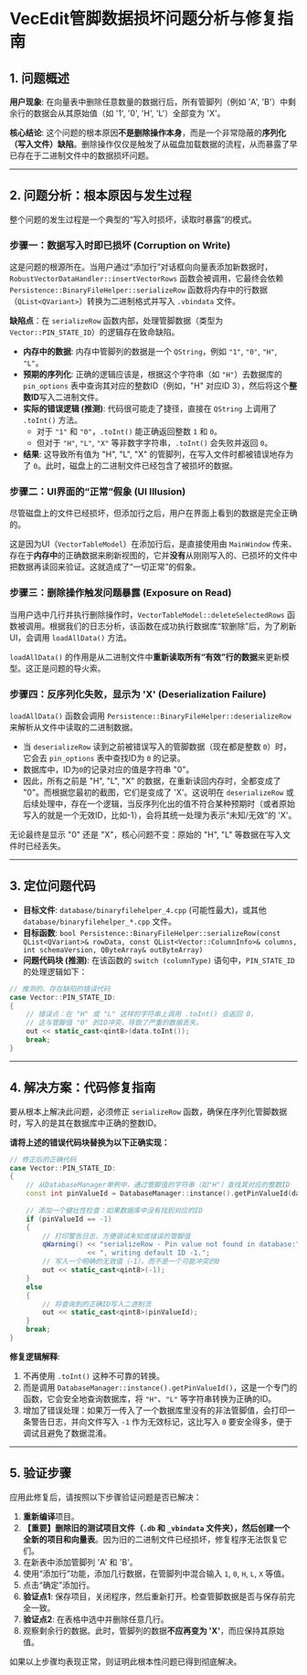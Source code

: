 # VecEdit管脚数据损坏问题分析与修复指南

## 1. 问题概述

**用户现象**: 在向量表中删除任意数量的数据行后，所有管脚列（例如 'A', 'B'）中剩余行的数据会从其原始值（如 '1', '0', 'H', 'L'）全部变为 'X'。

**核心结论**: 这个问题的根本原因**不是删除操作本身**，而是一个非常隐蔽的**序列化（写入文件）缺陷**。删除操作仅仅是触发了从磁盘加载数据的流程，从而暴露了早已存在于二进制文件中的数据损坏问题。

---

## 2. 问题分析：根本原因与发生过程

整个问题的发生过程是一个典型的“写入时损坏，读取时暴露”的模式。

### 步骤一：数据写入时即已损坏 (Corruption on Write)

这是问题的根源所在。当用户通过“添加行”对话框向向量表添加新数据时，`RobustVectorDataHandler::insertVectorRows` 函数会被调用，它最终会依赖 `Persistence::BinaryFileHelper::serializeRow` 函数将内存中的行数据（`QList<QVariant>`）转换为二进制格式并写入 `.vbindata` 文件。

**缺陷点**：在 `serializeRow` 函数内部，处理管脚数据（类型为 `Vector::PIN_STATE_ID`）的逻辑存在致命缺陷。

- **内存中的数据**: 内存中管脚列的数据是一个 `QString`，例如 `"1"`, `"0"`, `"H"`, `"L"`。
- **预期的序列化**: 正确的逻辑应该是，根据这个字符串（如 `"H"`）去数据库的 `pin_options` 表中查询其对应的整数ID（例如，"H" 对应ID 3），然后将这个**整数ID**写入二进制文件。
- **实际的错误逻辑 (推测)**: 代码很可能走了捷径，直接在 `QString` 上调用了 `.toInt()` 方法。
  - 对于 `"1"` 和 `"0"`，`.toInt()` 能正确返回整数 `1` 和 `0`。
  - 但对于 `"H"`, `"L"`, `"X"` 等非数字字符串，`.toInt()` 会失败并返回 `0`。
- **结果**: 这导致所有值为 "H", "L", "X" 的管脚列，在写入文件时都被错误地存为了 `0`。此时，磁盘上的二进制文件已经包含了被损坏的数据。

### 步骤二：UI界面的“正常”假象 (UI Illusion)

尽管磁盘上的文件已经损坏，但添加行之后，用户在界面上看到的数据是完全正确的。

这是因为UI（`VectorTableModel`）在添加行后，是直接使用由 `MainWindow` 传来、存在于**内存中**的正确数据来刷新视图的，它并**没有**从刚刚写入的、已损坏的文件中把数据再读回来验证。这就造成了“一切正常”的假象。

### 步骤三：删除操作触发问题暴露 (Exposure on Read)

当用户选中几行并执行删除操作时，`VectorTableModel::deleteSelectedRows` 函数被调用。根据我们的日志分析，该函数在成功执行数据库“软删除”后，为了刷新UI，会调用 `loadAllData()` 方法。

`loadAllData()` 的作用是从二进制文件中**重新读取所有“有效”行的数据**来更新模型。这正是问题的导火索。

### 步骤四：反序列化失败，显示为 'X' (Deserialization Failure)

`loadAllData()` 函数会调用 `Persistence::BinaryFileHelper::deserializeRow` 来解析从文件中读取的二进制数据。

- 当 `deserializeRow` 读到之前被错误写入的管脚数据（现在都是整数 `0`）时，它会去 `pin_options` 表中查找ID为 `0` 的记录。
- 数据库中，ID为`0`的记录对应的值是字符串 "0"。
- 因此，所有之前是 "H", "L", "X" 的数据，在重新读回内存时，全都变成了 "0"。而根据您最初的截图，它们是变成了 'X'。这说明在 `deserializeRow` 或后续处理中，存在一个逻辑，当反序列化出的值不符合某种预期时（或者原始写入的就是一个无效ID，比如-1），会将其统一处理为表示“未知/无效”的 'X'。

无论最终是显示 "0" 还是 "X"，核心问题不变：原始的 "H", "L" 等数据在写入文件时已经丢失。

---

## 3. 定位问题代码

- **目标文件**: `database/binaryfilehelper_4.cpp` (可能性最大)，或其他 `database/binaryfilehelper_*.cpp` 文件。
- **目标函数**: `bool Persistence::BinaryFileHelper::serializeRow(const QList<QVariant>& rowData, const QList<Vector::ColumnInfo>& columns, int schemaVersion, QByteArray& outByteArray)`
- **问题代码块 (推测)**: 在该函数的 `switch (columnType)` 语句中，`PIN_STATE_ID` 的处理逻辑如下：

```cpp
// 推测的、存在缺陷的错误代码
case Vector::PIN_STATE_ID:
{
    // 错误点：在 "H" 或 "L" 这样的字符串上调用 .toInt() 会返回 0，
    // 这与管脚值 "0" 的ID冲突，导致了严重的数据丢失。
    out << static_cast<qint8>(data.toInt()); 
    break;
}
```

---

## 4. 解决方案：代码修复指南

要从根本上解决此问题，必须修正 `serializeRow` 函数，确保在序列化管脚数据时，写入的是其在数据库中正确的整数ID。

**请将上述的错误代码块替换为以下正确实现：**

```cpp
// 修正后的正确代码
case Vector::PIN_STATE_ID:
{
    // 从DatabaseManager单例中，通过管脚值的字符串（如"H"）查找其对应的整数ID
    const int pinValueId = DatabaseManager::instance().getPinValueId(data.toString());
    
    // 添加一个健壮性检查：如果数据库中没有找到对应的ID
    if (pinValueId == -1)
    {
        // 打印警告日志，方便调试未知或错误的管脚值
        qWarning() << "serializeRow - Pin value not found in database:" << data.toString() 
                   << ", writing default ID -1.";
        // 写入一个明确的无效值（-1），而不是一个可能冲突的0
        out << static_cast<qint8>(-1); 
    }
    else
    {
        // 将查询到的正确ID写入二进制流
        out << static_cast<qint8>(pinValueId);
    }
    break;
}
```

**修复逻辑解释**:

1. 不再使用 `.toInt()` 这种不可靠的转换。
2. 而是调用 `DatabaseManager::instance().getPinValueId()`，这是一个专门的函数，它会安全地查询数据库，将 `"H"`、`"L"` 等字符串转换为正确的ID。
3. 增加了错误处理：如果万一传入了一个数据库里没有的非法管脚值，会打印一条警告日志，并向文件写入 `-1` 作为无效标记，这比写入 `0` 要安全得多，便于调试且避免了数据混淆。

---

## 5. 验证步骤

应用此修复后，请按照以下步骤验证问题是否已解决：

1. **重新编译**项目。
2. **【重要】**删除旧的测试项目文件（`.db` 和 `_vbindata` 文件夹），然后**创建一个全新的项目和向量表**。因为旧的二进制文件已经损坏，修复程序无法恢复它们。
3. 在新表中添加管脚列 'A' 和 'B'。
4. 使用“添加行”功能，添加几行数据，在管脚列中混合输入 `1`, `0`, `H`, `L`, `X` 等值。
5. 点击“确定”添加行。
6. **验证点1**: 保存项目，关闭程序，然后重新打开。检查管脚数据是否与保存前完全一致。
7. **验证点2**: 在表格中选中并删除任意几行。
8. 观察剩余行的数据。此时，管脚列的数据**不应再变为 'X'**，而应保持其原始值。

如果以上步骤均表现正常，则证明此根本性问题已得到彻底解决。
